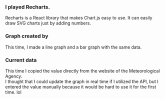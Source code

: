 ### I played Recharts.
Recharts is a React library that makes Chart.js easy to use.
It can easily draw SVG charts just by adding numbers.
<br>
### Graph created by
This time, I made a line graph and a bar graph with the same data.
<br>
### Current data
This time I copied the value directly from the website of the Meteorological Agency.<br>
I thought that I could update the graph in real time if I utilized the API, but I entered the value manually because it would be hard to use it for the first time. lol
